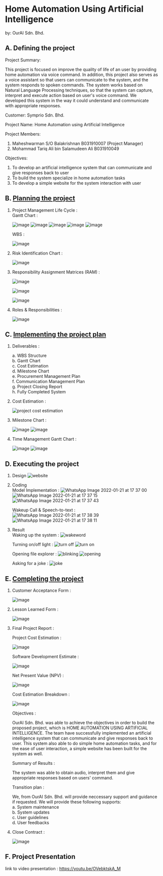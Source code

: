 # Home Automation Using Artificial Intelligence
by: OurAI Sdn. Bhd.       

## A. Defining the project

Project Summary:

This project is focused on improve the quality of life of an user by providing home automation via voice command.
In addition, this project also serves as a voice assistant so that users can communicate to the system, and the system responds to spoken commands. The system works based on Natural Language Processing techniques, so that the 
system can capture, interpret and execute action based on user's voice command. We developed this system in the way it could understand and communicate with appropriate responses.

Customer: Symprio Sdn. Bhd.

Project Name: Home Automation using Artificial Intelligence

Project Members:

  1. Maheshwarman S/O Balakrishnan B031910007 (Project Manager) 
  2. Mohammad Tariq Ali bin Salamudeen Ali B031910049

Objectives:

  1. To develop an artificial intelligence system that can communicate and give responses back to user
  2. To build the system specialize in home automation tasks
  3. To develop a simple website for the system interaction with user

## B. [Planning the project](Project%20Documentations/Planning%20the%20project.md)

1. Project Management Life Cycle : 
     <br/> Gantt Chart :
     
      ![image](https://user-images.githubusercontent.com/55396900/150244943-91a600ca-4b7b-431f-8e4e-bf13417bd84c.png)
      ![image](https://user-images.githubusercontent.com/55396900/150245025-39e26c13-0188-465b-ae98-eac34e58210e.png)
      ![image](https://user-images.githubusercontent.com/55396900/150245124-66a19166-92be-4309-a9b6-017a4de15f94.png)
      ![image](https://user-images.githubusercontent.com/55396900/150245170-bb86070c-ccd5-4916-9fbb-2929628de325.png)
      ![image](https://user-images.githubusercontent.com/55396900/150245214-f89dabf2-0b6c-4475-aa08-f6c05afb8294.png)

      WBS : 
      
      ![image](https://user-images.githubusercontent.com/55396900/150245323-52615dfb-77c0-4acb-aff6-6cad5612743b.png)


2. Risk Identification Chart : 

      ![image](https://user-images.githubusercontent.com/55396900/150245437-0ffb9564-7394-4fb3-bd5e-0000464e045b.png)

      
3. Responsibility Assignment Matrices (RAM) : 


      ![image](https://user-images.githubusercontent.com/55396900/150245547-32ef7db0-9272-4c33-ac34-f7152e1cfbd5.png)
      
      
      ![image](https://user-images.githubusercontent.com/55396900/150245604-a5e86ec6-a067-4e56-9d0e-94bbe410af46.png)
      
      
      ![image](https://user-images.githubusercontent.com/55396900/150245636-5881153a-e507-45db-859c-81dda0afe677.png)

      
4. Roles & Responsibilities : 

      ![image](https://user-images.githubusercontent.com/55396900/150245818-9bde0692-ffa8-4ace-ae54-1d65d2b0f614.png)
      

## C. [Implementing the project plan](Project%20Documentations/Implementing%20the%20project%20plan.md)

1. Deliverables : <br/>

   a. WBS Structure<br/>
   b. Gantt Chart<br/>
   c. Cost Estimation<br/>
   d. Milestone Chart<br/>
   e. Procurement Management Plan<br/>
   f. Communication Management Plan <br/>
   g. Project Closing Report <br/>
   h. Fully Completed System<br/>
   
2. Cost Estimation : 

      ![project cost estimation](https://user-images.githubusercontent.com/55396900/150246566-6877e386-330a-4a08-9cec-8e661b3e4fa7.jpg)

3. Milestone Chart : 

      ![image](https://user-images.githubusercontent.com/55396900/150247136-79ad84d5-61bb-4987-89fd-b396e24cd28e.png)
      ![image](https://user-images.githubusercontent.com/55396900/150247226-4ca5ac4e-47f5-4ff0-8cdb-30259ad6a802.png)

4. Time Management Gantt Chart : 

      ![image](https://user-images.githubusercontent.com/55396900/150247747-526f2713-df22-4500-8464-3eb58137aa7d.png)
      ![image](https://user-images.githubusercontent.com/55396900/150247611-ba78a533-0fa4-4d3a-a5af-c31f5116cf76.png)
      
      

## D. Executing the project

1. Design
      ![website](https://user-images.githubusercontent.com/55396900/150527510-77c5ef65-911d-4416-934d-998fe6e37b1a.jpeg)


2. Coding<br/>
      Model Implementation :
      ![WhatsApp Image 2022-01-21 at 17 37 00](https://user-images.githubusercontent.com/55396900/150508819-9c71875b-3e50-40b8-914a-5e4dbf5888c3.jpeg)
      ![WhatsApp Image 2022-01-21 at 17 37 15](https://user-images.githubusercontent.com/55396900/150508944-1fc39683-b338-4bbd-8ccf-e14ab67f30e2.jpeg)
      ![WhatsApp Image 2022-01-21 at 17 37 43](https://user-images.githubusercontent.com/55396900/150509005-9a1bc4bb-9104-4740-a9b1-27d0207217c8.jpeg)
      
      Wakeup Call & Speech-to-text :
      ![WhatsApp Image 2022-01-21 at 17 38 39](https://user-images.githubusercontent.com/55396900/150509410-15ceeb21-6d2a-416a-8e1a-1425c90eb059.jpeg)
      ![WhatsApp Image 2022-01-21 at 17 38 11](https://user-images.githubusercontent.com/55396900/150509443-7737be1a-7e8b-4e43-9df9-88bfde2bc68e.jpeg)


3. Result<br/>
   Waking up the system :
      ![wakeword](https://user-images.githubusercontent.com/55396900/150534464-a6535a1e-3c59-466b-ab4e-6f26af2da2b7.jpeg)
  
   Turning on/off light :
      ![turn off](https://user-images.githubusercontent.com/55396900/150534538-8f405a96-d8e3-4e26-96d0-4b15ef5182a7.jpeg)
      ![turn on](https://user-images.githubusercontent.com/55396900/150534546-3e8eeded-b591-45a7-9b8b-9ff45253d335.jpeg)
      
   Opening file explorer :
      ![blinking](https://user-images.githubusercontent.com/55396900/150534657-1d6d9666-b279-49bb-973b-f8445a6d12a8.jpeg)
      ![opening](https://user-images.githubusercontent.com/55396900/150534676-c679592b-7e38-40bc-9cfd-ce837b70e506.jpeg)
  
   Asking for a joke :
      ![joke](https://user-images.githubusercontent.com/55396900/150534756-3a9ff7f1-4b8f-490b-9158-86b9868da569.jpeg)






## E. [Completing the project](Project%20Documentations/Completing%20the%20project.md)

1. Customer Acceptance Form : 

      ![image](https://user-images.githubusercontent.com/55396900/150536867-2f30df8b-4c84-467a-bff4-ffb648aaaebb.png)


2. Lesson Learned Form : 
      
      ![image](https://user-images.githubusercontent.com/55396900/150536822-70926af0-4c2c-4a21-80a0-04cd43681654.png)


3. Final Project Report : 
      
      Project Cost Estimation :
      
      ![image](https://user-images.githubusercontent.com/55396900/150164436-fe705afe-9819-4086-91d3-480366fb9352.png)


      Software Development Estimate :
      
      ![image](https://user-images.githubusercontent.com/55396900/150164637-2311f0f4-8ab2-4ac9-a407-2e3a6f9d959d.png)


      Net Present Value (NPV) :
      
      ![image](https://user-images.githubusercontent.com/55396900/150164861-a6c90446-8b99-45b1-b860-b7fc363b7d49.png)


      Cost Estimation Breakdown :
      
      ![image](https://user-images.githubusercontent.com/55396900/150165214-b0d69461-4ddb-46e7-b81d-fd6930707f24.png)
      
      Objectives :  
     
      OurAI Sdn. Bhd. was able to achieve the objectives in order to build the proposed project, which is HOME AUTOMATION USING ARTIFICIAL INTELLIGENCE. The team have successfully implemented an artificial intelligence system that can communicate and give responses back to user. This system also able to do simple home automation tasks, and for the ease of user interaction, a simple website has been built for the system as well.
      
      Summary of Results :
      
      The system was able to obtain audio, interpret them and give appropriate responses based on users' command.
      
      Transition plan : 
      
      We, from OurAI Sdn. Bhd. will provide neccessary support and guidance if requested. We will provide these following supports: <br/> 
      a. System maintenance<br/>
      b. System updates<br/>
      c. User guidelines<br/>
      d. User feedbacks<br/>

4. Close Contract : 

      ![image](https://user-images.githubusercontent.com/55396900/150536664-1a5a8dd5-b600-457d-9126-f11ae140a6da.png)



## F. Project Presentation
link to video presentation : https://youtu.be/OVebktskA_M
